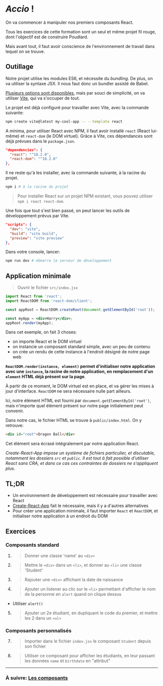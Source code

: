 # *Accio* !

On va commencer à manipuler nos premiers composants React.

Tous les exercices de cette formation sont un seul et même projet fil rouge, dont l'objectif est de construire Poudlard.

Mais avant tout, il faut avoir conscience de l'environnement de travail dans lequel on se trouve.

## Outillage

Notre projet utilise les modules ES6, et nécessite du _bundling_. De plus, on va utiliser la syntaxe JSX. Il nous faut donc un bundler assisté de Babel.

[Plusieurs options sont disponibles](https://reactjs.org/docs/create-a-new-react-app.html), mais par souci de simplicité, on va utiliser [Vite](https://vitejs.dev/guide/), qui va s'occuper de tout.

Le projet est déjà configuré pour travailler avec Vite, avec la commande suivante:
```bash
npm create vite@latest my-cool-app -- --template react
```

A minima, pour utiliser React avec NPM, il faut avoir installé `react` (React lui-même) et `react-dom` (le DOM virtuel). Grâce à Vite, ces dépendances sont déjà prévues dans le `package.json`.

```json
"dependencies": {
  "react": "^18.2.0",
  "react-dom": "^18.2.0"
},
```

Il ne reste qu'à les installer, avec la commande suivante, à la racine du projet.

```bash
npm i # à la racine du projet
```

> Pour installer React sur un projet NPM existant, vous pouvez utiliser `npm i react react-dom`.

Une fois que tout s'est bien passé, on peut lancer les outils de développement prévus par Vite.

```json
"scripts": {
  "dev": "vite",
  "build": "vite build",
  "preview": "vite preview"
},
```

Dans votre console, lancer:

```bash
npm run dev # démarre le serveur de développement
```

## Application minimale

> Ouvrir le fichier `src/index.jsx`

```jsx
import React from 'react';
import ReactDOM from 'react-dom/client';

const appRoot = ReactDOM.createRoot(document.getElementById('root'));

const myApp = <div>Harry</div>;
appRoot.render(myApp);

```

Dans cet exemple, on fait 3 choses:

- on importe React et le DOM virtuel
- on instancie un composant standard simple, avec un peu de contenu
- on crée un rendu de cette instance à l'endroit désigné de notre page web

**`ReactDOM.render(instance, element)` permet d'initialiser notre application avec une `instance`, la racine de notre application, en remplacement d'un `element` HTML déjà présent sur la page**.

À partir de ce moment, le DOM virtuel est en place, et va gérer les mises à jour d'interface. `ReactDOM` ne sera nécessaire nulle part ailleurs.

Ici, notre élément HTML est fourni par `document.getElementById('root')`, mais n'importe quel élément présent sur notre page initialement peut convenir.

Dans notre cas, le fichier HTML se trouve à `public/index.html`. On y retrouve:

```html
<div id="root">Dragon Ball</div>
```

Cet élément sera écrasé intégralement par notre application React.

_Create-React-App impose un système de fichiers particulier, et discutable, notamment les dossiers `src` et `public`. Il est tout à fait possible d'utiliser React sans CRA, et dans ce cas ces contraintes de dossiers ne s'appliquent plus._

## TL;DR

- Un environnement de développement est nécessaire pour travailler avec React
- [Create-React-App](https://create-react-app.dev/) fait le nécessaire, mais il y a d'autres alternatives
- Pour créer une application minimale, il faut importer `React` et `ReactDOM`, et initialiser notre application à un endroit du DOM

## Exercices

### Composants standard

1. > Donner une classe 'name' au `<div>`

2. > Mettre le `<div>` dans un `<li>`, et donner au `<li>` une classe 'Student'

3. > Rajouter une `<div>` affichant la date de naissance

4. > Ajouter un listener au clic sur le `<li>` permettant d'afficher le nom de la personne en `alert` quand on clique dessus

- Utiliser `alert()`

5. > Ajouter un 2e étudiant, en dupliquant le code du premier, et mettre les 2 dans un `<ul>`

### Composants personnalisés

7. > Importer dans le fichier `index.jsx` le composant `Student` depuis son fichier

8. > Utiliser ce composant pour afficher les étudiants, en leur passant les données `name` et `birthdate` en "attribut"

---

### À suivre: [Les composants](../2_component/index.md)
